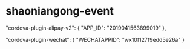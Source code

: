 # shaoniangong-event
"cordova-plugin-alipay-v2": {
"APP_ID": "2019041563899019"
},

"cordova-plugin-wechat": {
"WECHATAPPID": "wx10f127f9edd5e26a"
}